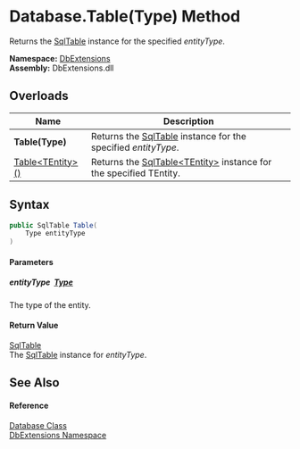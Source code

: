 Database.Table(Type) Method
===========================
Returns the [SqlTable][1] instance for the specified *entityType*.
  
**Namespace:** [DbExtensions][2]  
**Assembly:** DbExtensions.dll

Overloads
---------

| Name                     | Description                                                               |
| ------------------------ | ------------------------------------------------------------------------- |
| **Table(Type)**          | Returns the [SqlTable][1] instance for the specified *entityType*.        |
| [Table&lt;TEntity>()][3] | Returns the [SqlTable&lt;TEntity>][4] instance for the specified TEntity. |


Syntax
------

```csharp
public SqlTable Table(
	Type entityType
)
```

#### Parameters

##### *entityType*  [Type][5]
The type of the entity.

#### Return Value
[SqlTable][1]  
The [SqlTable][1] instance for *entityType*.

See Also
--------

#### Reference
[Database Class][6]  
[DbExtensions Namespace][2]  

[1]: ../SqlTable/README.md
[2]: ../README.md
[3]: Table__1.md
[4]: ../SqlTable_1/README.md
[5]: https://learn.microsoft.com/dotnet/api/system.type
[6]: README.md
